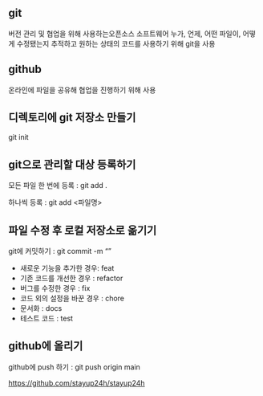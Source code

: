 ## git
버전 관리 및 협업을 위해 사용하는오픈소스 소프트웨어
누가, 언제, 어떤 파일이, 어떻게 수정됐는지 추적하고 원하는 상태의 코드를 사용하기 위해 git을 사용

## github
온라인에 파일을 공유해 협업을 진행하기 위해 사용

## 디렉토리에 git 저장소 만들기
git init

## git으로 관리할 대상 등록하기
모든 파일 한 번에 등록 : git add .

하나씩 등록 : git add <파일명>

## 파일 수정 후 로컬 저장소로 옮기기
git에 커밋하기 : git commit -m “<commit message>”
* 새로운 기능을 추가한 경우: feat
* 기존 코드를 개선한 경우 : refactor
* 버그를 수정한 경우 : fix
* 코드 외의 설정을 바꾼 경우 : chore
* 문서화 : docs
* 테스트 코드 : test

## github에 올리기
github에 push 하기 : git push origin main

<https://github.com/stayup24h/stayup24h>
